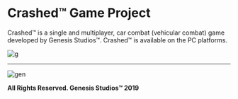 # Crashed™ Game Project
Crashed™ is a single and multiplayer, car combat (vehicular combat) game developed by Genesis Studios™. Crashed™ is available on the PC platforms.

![g](https://user-images.githubusercontent.com/36234545/72346671-7bc3db80-36e7-11ea-8850-61617f452206.png)

***

![gen](https://user-images.githubusercontent.com/36234545/67634304-16700380-f8cb-11e9-9dd1-dcffb684a561.png)

**All Rights Reserved. Genesis Studios™ 2019**
